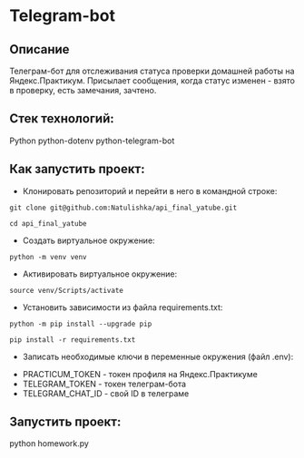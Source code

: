 # Telegram-bot
## Описание
Телеграм-бот для отслеживания статуса проверки домашней работы на Яндекс.Практикум. Присылает сообщения, когда статус изменен - взято в проверку, есть замечания, зачтено.

## Стек технологий:
Python
python-dotenv
python-telegram-bot

## Как запустить проект:
* Клонировать репозиторий и перейти в него в командной строке:
```
git clone git@github.com:Natulishka/api_final_yatube.git
```
```
cd api_final_yatube
```

* Cоздать виртуальное окружение:
```
python -m venv venv
```
* Aктивировать виртуальное окружение:
```
source venv/Scripts/activate
```
* Установить зависимости из файла requirements.txt:
```
python -m pip install --upgrade pip
```
```
pip install -r requirements.txt
```
* Записать необходимые ключи в переменные окружения (файл .env):

- PRACTICUM_TOKEN - токен профиля на Яндекс.Практикуме
- TELEGRAM_TOKEN - токен телеграм-бота
- TELEGRAM_CHAT_ID - свой ID в телеграме

## Запустить проект:

python homework.py
